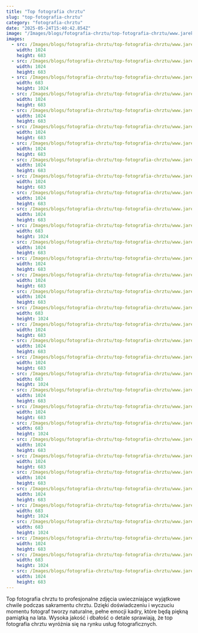 ```yaml
---
title: "Top fotografia chrztu"
slug: "top-fotografia-chrztu"
category: "fotografia-chrztu"
date: "2025-05-24T15:40:42.854Z"
image: "/Images/blogs/fotografia-chrztu/top-fotografia-chrztu/www.jarekolszewski.pl_fotografia_chrzest (1).webp"
images:
  - src: /Images/blogs/fotografia-chrztu/top-fotografia-chrztu/www.jarekolszewski.pl_fotografia_chrzest (1).webp
    width: 1024
    height: 683
  - src: /Images/blogs/fotografia-chrztu/top-fotografia-chrztu/www.jarekolszewski.pl_fotografia_chrzest (2).webp
    width: 1024
    height: 683
  - src: /Images/blogs/fotografia-chrztu/top-fotografia-chrztu/www.jarekolszewski.pl_fotografia_chrzest (3).webp
    width: 683
    height: 1024
  - src: /Images/blogs/fotografia-chrztu/top-fotografia-chrztu/www.jarekolszewski.pl_fotografia_chrzest (4).webp
    width: 1024
    height: 683
  - src: /Images/blogs/fotografia-chrztu/top-fotografia-chrztu/www.jarekolszewski.pl_fotografia_chrzest (5).webp
    width: 1024
    height: 683
  - src: /Images/blogs/fotografia-chrztu/top-fotografia-chrztu/www.jarekolszewski.pl_fotografia_chrzest (6).webp
    width: 1024
    height: 683
  - src: /Images/blogs/fotografia-chrztu/top-fotografia-chrztu/www.jarekolszewski.pl_fotografia_chrzest (7).webp
    width: 1024
    height: 683
  - src: /Images/blogs/fotografia-chrztu/top-fotografia-chrztu/www.jarekolszewski.pl_fotografia_chrzest (8).webp
    width: 1024
    height: 683
  - src: /Images/blogs/fotografia-chrztu/top-fotografia-chrztu/www.jarekolszewski.pl_fotografia_chrzest (9).webp
    width: 1024
    height: 683
  - src: /Images/blogs/fotografia-chrztu/top-fotografia-chrztu/www.jarekolszewski.pl_fotografia_chrzest (10).webp
    width: 1024
    height: 683
  - src: /Images/blogs/fotografia-chrztu/top-fotografia-chrztu/www.jarekolszewski.pl_fotografia_chrzest (11).webp
    width: 1024
    height: 683
  - src: /Images/blogs/fotografia-chrztu/top-fotografia-chrztu/www.jarekolszewski.pl_fotografia_chrzest (12).webp
    width: 683
    height: 1024
  - src: /Images/blogs/fotografia-chrztu/top-fotografia-chrztu/www.jarekolszewski.pl_fotografia_chrzest (13).webp
    width: 1024
    height: 683
  - src: /Images/blogs/fotografia-chrztu/top-fotografia-chrztu/www.jarekolszewski.pl_fotografia_chrzest (14).webp
    width: 1024
    height: 683
  - src: /Images/blogs/fotografia-chrztu/top-fotografia-chrztu/www.jarekolszewski.pl_fotografia_chrzest (15).webp
    width: 1024
    height: 683
  - src: /Images/blogs/fotografia-chrztu/top-fotografia-chrztu/www.jarekolszewski.pl_fotografia_chrzest (16).webp
    width: 1024
    height: 683
  - src: /Images/blogs/fotografia-chrztu/top-fotografia-chrztu/www.jarekolszewski.pl_fotografia_chrzest (17).webp
    width: 683
    height: 1024
  - src: /Images/blogs/fotografia-chrztu/top-fotografia-chrztu/www.jarekolszewski.pl_fotografia_chrzest (18).webp
    width: 1024
    height: 683
  - src: /Images/blogs/fotografia-chrztu/top-fotografia-chrztu/www.jarekolszewski.pl_fotografia_chrzest (19).webp
    width: 1024
    height: 683
  - src: /Images/blogs/fotografia-chrztu/top-fotografia-chrztu/www.jarekolszewski.pl_fotografia_chrzest (20).webp
    width: 1024
    height: 683
  - src: /Images/blogs/fotografia-chrztu/top-fotografia-chrztu/www.jarekolszewski.pl_fotografia_chrzest (21).webp
    width: 683
    height: 1024
  - src: /Images/blogs/fotografia-chrztu/top-fotografia-chrztu/www.jarekolszewski.pl_fotografia_chrzest (22).webp
    width: 1024
    height: 683
  - src: /Images/blogs/fotografia-chrztu/top-fotografia-chrztu/www.jarekolszewski.pl_fotografia_chrzest (23).webp
    width: 1024
    height: 683
  - src: /Images/blogs/fotografia-chrztu/top-fotografia-chrztu/www.jarekolszewski.pl_fotografia_chrzest (24).webp
    width: 683
    height: 1024
  - src: /Images/blogs/fotografia-chrztu/top-fotografia-chrztu/www.jarekolszewski.pl_fotografia_chrzest (25).webp
    width: 1024
    height: 683
  - src: /Images/blogs/fotografia-chrztu/top-fotografia-chrztu/www.jarekolszewski.pl_fotografia_chrzest (26).webp
    width: 1024
    height: 683
  - src: /Images/blogs/fotografia-chrztu/top-fotografia-chrztu/www.jarekolszewski.pl_fotografia_chrzest (27).webp
    width: 1024
    height: 683
  - src: /Images/blogs/fotografia-chrztu/top-fotografia-chrztu/www.jarekolszewski.pl_fotografia_chrzest (28).webp
    width: 1024
    height: 683
  - src: /Images/blogs/fotografia-chrztu/top-fotografia-chrztu/www.jarekolszewski.pl_fotografia_chrzest (29).webp
    width: 683
    height: 1024
  - src: /Images/blogs/fotografia-chrztu/top-fotografia-chrztu/www.jarekolszewski.pl_fotografia_chrzest (30).webp
    width: 683
    height: 1024
  - src: /Images/blogs/fotografia-chrztu/top-fotografia-chrztu/www.jarekolszewski.pl_fotografia_chrzest (31).webp
    width: 1024
    height: 683
  - src: /Images/blogs/fotografia-chrztu/top-fotografia-chrztu/www.jarekolszewski.pl_fotografia_chrzest (32).webp
    width: 683
    height: 1024
  - src: /Images/blogs/fotografia-chrztu/top-fotografia-chrztu/www.jarekolszewski.pl_fotografia_chrzest (33).webp
    width: 1024
    height: 683
---
```


Top fotografia chrztu to profesjonalne zdjęcia uwieczniające wyjątkowe chwile podczas sakramentu chrztu. Dzięki doświadczeniu i wyczuciu momentu fotograf tworzy naturalne, pełne emocji kadry, które będą piękną pamiątką na lata. Wysoka jakość i dbałość o detale sprawiają, że top fotografia chrztu wyróżnia się na rynku usług fotograficznych.
